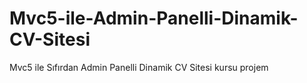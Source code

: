 # Mvc5-ile-Admin-Panelli-Dinamik-CV-Sitesi
Mvc5 ile Sıfırdan Admin Panelli Dinamik CV Sitesi kursu projem
